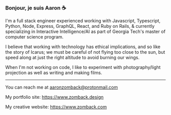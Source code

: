 ### Bonjour, je suis Aaron ☕️ 

I'm a full stack engineer experienced working with Javascript, Typescript, Python, Node, Express, GraphQL, React, and Ruby on Rails, & currently specializing in Interactive Intelligence/AI as part of Georgia Tech's master of computer science program. 

I believe that working with technology has ethical implications, and so like the story of Icarus; we must be careful of not flying too close to the sun, but speed along at just the right altitude to avoid burning our wings. 

When I'm not working on code, I like to experiment with photography/light projection as well as writing and making films.

----------------------------------------------------------------------------------------------------------------------------------------------------------------------------------

You can reach me at aaronzomback@protonmail.com

My portfolio site: https://www.zomback.design

My creative website: https://www.zomback.com

<!--
**aaronzomback/aaronzomback** is a ✨ _special_ ✨ repository because its `README.md` (this file) appears on your GitHub profile.


